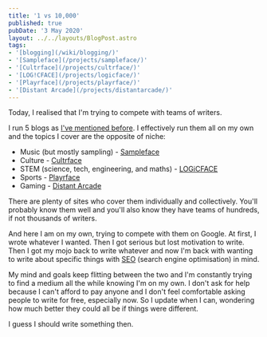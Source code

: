 ```yaml
---
title: '1 vs 10,000'
published: true
pubDate: '3 May 2020'
layout: ../../layouts/BlogPost.astro
tags:
- '[blogging](/wiki/blogging/)'
- '[Sampleface](/projects/sampleface/)'
- '[Cultrface](/projects/cultrface/)'
- '[LOG!CFACE](/projects/logicface/)'
- '[Playrface](/projects/playrface/)'
- '[Distant Arcade](/projects/distantarcade/)'
---
```


Today, I realised that I'm trying to compete with teams of writers.

I run 5 blogs as [I've mentioned before](/posts/blogs-and-hats/). I effectively run them all on my own and the topics I cover are the opposite of niche:

* Music (but mostly sampling) - [Sampleface](https://sampleface.co.uk/)
* Culture - [Cultrface](https://cultrface.co.uk/)
* STEM (science, tech, engineering, and maths) - [LOGiCFACE](https://logicface.co.uk/)
* Sports - [Playrface](https://playrface.co.uk/)
* Gaming - [Distant Arcade](https://distantarcade.co.uk/)

There are plenty of sites who cover them individually and collectively. You'll probably know them well and you'll also know they have teams of hundreds, if not thousands of writers.

And here I am on my own, trying to compete with them on Google. At first, I wrote whatever I wanted. Then I got serious but lost motivation to write. Then I got my mojo back to write whatever and now I'm back with wanting to write about specific things with [SEO](/jardim/tech/seo/) (search engine optimisation) in mind.

My mind and goals keep flitting between the two and I'm constantly trying to find a medium all the while knowing I'm on my own. I don't ask for help because I can't afford to pay anyone and I don't feel comfortable asking people to write for free, especially now. So I update when I can, wondering how much better they could all be if things were different.

I guess I should write something then.